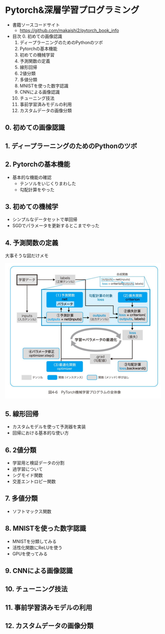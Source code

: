 # Pytorch&深層学習プログラミング

- 書籍ソースコードサイト
    - https://github.com/makaishi2/pytorch_book_info
- 目次
    0. 初めての画像認識
    1. ディープラーニングのためのPythonのツボ
    2. Pytorchの基本機能
    3. 初めての機械学習
    4. 予測関数の定義
    5. 線形回帰
    6. 2値分類
    7. 多値分類
    8. MNISTを使った数字認識
    9. CNNによる画像認識
    10. チューニング技法
    11. 事前学習済みモデルの利用
    12. カスタムデータの画像分類

## 0. 初めての画像認識
## 1. ディープラーニングのためのPythonのツボ
## 2. Pytorchの基本機能

- 基本的な機能の確認
    - テンソルをいじくりまわした
    - 勾配計算をやった

## 3. 初めての機械学

- シンプルなデータセットで単回帰
- SGDでパラメータを更新するとこまでやった 


## 4. 予測関数の定義

大事そうな図だけメモ

![Alt text](image-1.png)


## 5. 線形回帰

- カスタムモデルを使って予測器を実装
- 回帰における基本的な使い方

## 6. 2値分類

- 学習用と検証データの分割
- 過学習について
- シグモイド関数
- 交差エントロピー関数

## 7. 多値分類

- ソフトマックス関数


## 8. MNISTを使った数字認識

- MNISTを分類してみる
- 活性化関数にReLUを使う
- GPUを使ってみる

## 9. CNNによる画像認識
## 10. チューニング技法
## 11. 事前学習済みモデルの利用
## 12. カスタムデータの画像分類
